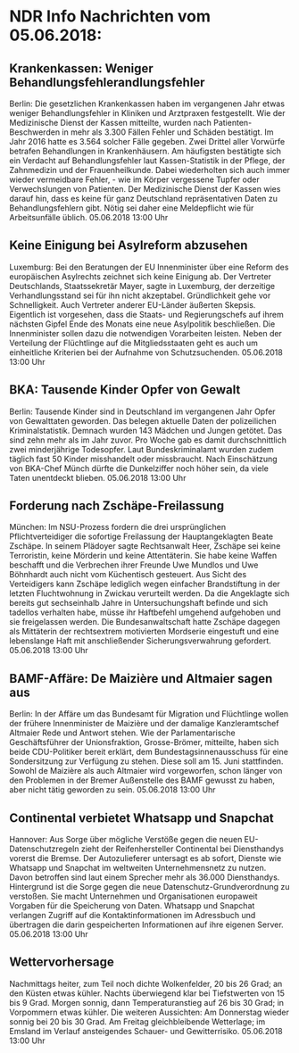 # NDR Info Nachrichten vom 05.06.2018:


## Krankenkassen: Weniger Behandlungsfehlerandlungsfehler
Berlin: Die gesetzlichen Krankenkassen haben im vergangenen Jahr etwas weniger Behandlungsfehler in Kliniken und Arztpraxen festgestellt. Wie der Medizinische Dienst der Kassen mitteilte, wurden nach Patienten-Beschwerden in mehr als 3.300 Fällen Fehler und Schäden bestätigt. Im Jahr 2016 hatte es 3.564 solcher Fälle gegeben. Zwei Drittel aller Vorwürfe betrafen Behandlungen in Krankenhäusern. Am häufigsten bestätigte sich ein Verdacht auf Behandlungsfehler laut Kassen-Statistik in der Pflege, der Zahnmedizin und der Frauenheilkunde. Dabei wiederholten sich auch immer wieder vermeidbare Fehler, - wie im Körper vergessene Tupfer oder Verwechslungen von Patienten. Der Medizinische Dienst der Kassen wies darauf hin, dass es keine für ganz Deutschland repräsentativen Daten zu Behandlungsfehlern gibt. Nötig sei daher eine Meldepflicht wie für Arbeitsunfälle üblich. 05.06.2018 13:00 Uhr 

## Keine Einigung bei Asylreform abzusehen
Luxemburg:	Bei den Beratungen der EU Innenminister über eine Reform des europäischen Asylrechts zeichnet sich keine Einigung ab. Der Vertreter Deutschlands, Staatssekretär Mayer, sagte in Luxemburg, der derzeitige Verhandlungsstand sei für ihn nicht akzeptabel. Gründlichkeit gehe vor Schnelligkeit. Auch Vertreter anderer EU-Länder äußerten Skepsis. Eigentlich ist vorgesehen, dass die Staats- und Regierungschefs auf ihrem nächsten Gipfel Ende des Monats eine neue Asylpolitik beschließen. Die Innenminister sollen dazu die notwendigen Vorarbeiten leisten. Neben der Verteilung der Flüchtlinge auf die Mitgliedsstaaten geht es auch um einheitliche Kriterien bei der Aufnahme von Schutzsuchenden. 05.06.2018 13:00 Uhr 

## BKA: Tausende Kinder Opfer von Gewalt
Berlin: Tausende Kinder sind in Deutschland im vergangenen Jahr Opfer von Gewalttaten geworden. Das belegen aktuelle Daten der polizeilichen Kriminalstatistik. Demnach wurden 143 Mädchen und Jungen getötet. Das sind zehn mehr als im Jahr zuvor. Pro Woche gab es damit durchschnittlich zwei minderjährige Todesopfer. Laut Bundeskriminalamt wurden zudem täglich fast 50 Kinder misshandelt oder missbraucht. Nach Einschätzung von BKA-Chef Münch dürfte die Dunkelziffer noch höher sein, da viele Taten unentdeckt blieben. 05.06.2018 13:00 Uhr 

## Forderung nach Zschäpe-Freilassung
München: Im NSU-Prozess fordern die drei ursprünglichen Pflichtverteidiger die sofortige Freilassung der Hauptangeklagten Beate Zschäpe. In seinem Plädoyer sagte Rechtsanwalt Heer, Zschäpe sei keine Terroristin, keine Mörderin und keine Attentäterin. Sie habe keine Waffen beschafft und die Verbrechen ihrer Freunde Uwe Mundlos und Uwe Böhnhardt auch nicht vom Küchentisch gesteuert. Aus Sicht des Verteidigers kann Zschäpe lediglich wegen einfacher Brandstiftung in der letzten Fluchtwohnung in Zwickau verurteilt werden. Da die Angeklagte sich bereits gut sechseinhalb Jahre in Untersuchungshaft befinde und sich tadellos verhalten habe, müsse ihr Haftbefehl umgehend aufgehoben und sie freigelassen werden. Die Bundesanwaltschaft hatte Zschäpe dagegen als Mittäterin der rechtsextrem motivierten Mordserie eingestuft und eine lebenslange Haft mit anschließender Sicherungsverwahrung gefordert. 05.06.2018 13:00 Uhr 

## BAMF-Affäre: De Maizière und Altmaier sagen aus
Berlin: In der Affäre um das Bundesamt für Migration und Flüchtlinge wollen der frühere Innenminister de Maizière und der damalige Kanzleramtschef Altmaier Rede und Antwort stehen. Wie der Parlamentarische Geschäftsführer der Unionsfraktion, Grosse-Brömer, mitteilte, haben sich beide CDU-Politiker bereit erklärt, dem Bundestagsinnenausschuss für eine Sondersitzung zur Verfügung zu stehen. Diese soll am 15. Juni stattfinden. Sowohl de Maizière als auch Altmaier wird vorgeworfen, schon länger von den Problemen in der Bremer Außenstelle des BAMF gewusst zu haben, aber nicht tätig geworden zu sein. 05.06.2018 13:00 Uhr 

## Continental verbietet Whatsapp und Snapchat
Hannover: Aus Sorge über mögliche Verstöße gegen die neuen EU-Datenschutzregeln zieht der Reifenhersteller Continental bei Diensthandys vorerst die Bremse. Der Autozulieferer untersagt es ab sofort, Dienste wie Whatsapp und Snapchat im weltweiten Unternehmensnetz zu nutzen. Davon betroffen sind laut einem Sprecher mehr als 36.000 Diensthandys. Hintergrund ist die Sorge gegen die neue Datenschutz-Grundverordnung zu verstoßen. Sie macht Unternehmen und Organisationen europaweit Vorgaben für die Speicherung von Daten. Whatsapp und Snapchat verlangen Zugriff auf die Kontaktinformationen im Adressbuch und übertragen die darin gespeicherten Informationen auf ihre eigenen Server. 05.06.2018 13:00 Uhr 

## Wettervorhersage
Nachmittags heiter, zum Teil noch dichte Wolkenfelder, 20 bis 26 Grad; an den Küsten etwas kühler. Nachts überwiegend klar bei Tiefstwerten von 15 bis 9 Grad. Morgen sonnig, dann Temperaturanstieg auf 26 bis 30 Grad; in Vorpommern etwas kühler. Die weiteren Aussichten: Am Donnerstag wieder sonnig bei 20 bis 30 Grad. Am Freitag gleichbleibende Wetterlage; im Emsland im Verlauf ansteigendes Schauer- und Gewitterrisiko. 05.06.2018 13:00 Uhr 
